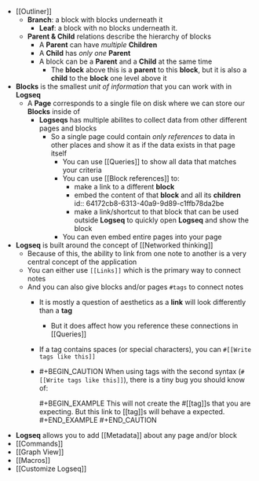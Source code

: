 - [[Outliner]]
	- **Branch**: a block with blocks underneath it
		- **Leaf**: a block with no blocks underneath it.
	- **Parent & Child** relations describe the hierarchy of blocks
		- A **Parent** can have *multiple* **Children**
		- A **Child** has *only one* **Parent**
		- A block can be a **Parent** and a **Child** at the same time
			- The **block** above this is a **parent** to this **block**, but it is also a **child** to the **block** one level above it
- **Blocks** is the smallest *unit of information* that you can work with in **Logseq**
	- A **Page** corresponds to a single file on disk where we can store our **Blocks** inside of
		- **Logseqs** has multiple abilites to collect data from other different pages and blocks
			- So a single page could contain *only references* to data in other places and show it as if the data exists in that page itself
				- You can use [[Queries]] to show all data that matches your criteria
				- You can use [[Block references]] to:
					- make a link to a different **block**
					- embed the content of that **block** and all its **children**
					  id:: 64172cb8-6313-40a9-9d89-c1ffb78da2be
					- make a link/shortcut to that block that can be used outside **Logseq** to quickly open **Logseq** and show the block
				- You can even embed entire pages into your page
- **Logseq** is built around the concept of [[Networked thinking]]
	- Because of this, the ability to link from one note to another is a very central concept of the application
	- You can either use `[[Links]]` which is the primary way to connect notes
	- And you can also give blocks and/or pages  `#tags` to connect notes
		- It is mostly a question of aesthetics as a **link** will look differently than a **tag**
			- But it does affect how you reference these connections in [[Queries]]
		- If a tag contains spaces (or special characters), you can `#[[Write tags like this]]`
		- #+BEGIN_CAUTION
		  When using tags with the second syntax (`#[[Write tags like this]]`), there is a tiny bug you should know of:
		  
		  
		  #+BEGIN_EXAMPLE
		  This will not create the #[[tag]]s that you are expecting.
		  But this link to [[tag]]s will behave a expected.
		  #+END_EXAMPLE 
		  #+END_CAUTION
- **Logseq** allows you to add [[Metadata]] about any page and/or block
- [[Commands]]
- [[Graph View]]
- [[Macros]]
- [[Customize Logseq]]